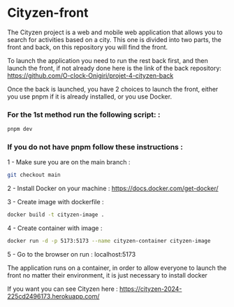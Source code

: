 # Cityzen-front

The Cityzen project is a web and mobile web application that allows you to search for activities based on a city. This one is divided into two parts, the front and back, on this repository you will find the front.

To launch the application you need to run the rest back first, and then launch the front, if not already done here is the link of the back repository:
https://github.com/O-clock-Onigiri/projet-4-cityzen-back

Once the back is launched, you have 2 choices to launch the front, either you use pnpm if it is already installed, or you use Docker.

### For the 1st method run the following script: :

```bash
pnpm dev
```

### If you do not have pnpm follow these instructions :

1 - Make sure you are on the main branch :

```bash
git checkout main
```

2 - Install Docker on your machine : https://docs.docker.com/get-docker/

3 - Create image with dockerfile :

```bash
docker build -t cityzen-image .
```

4 - Create container with image :

```bash
docker run -d -p 5173:5173 --name cityzen-container cityzen-image
```

5 - Go to the browser on run : localhost:5173

The application runs on a container, in order to allow everyone to launch the front no matter their environment, it is just necessary to install docker

If you want you can see Cityzen here :
https://cityzen-2024-225cd2496173.herokuapp.com/
